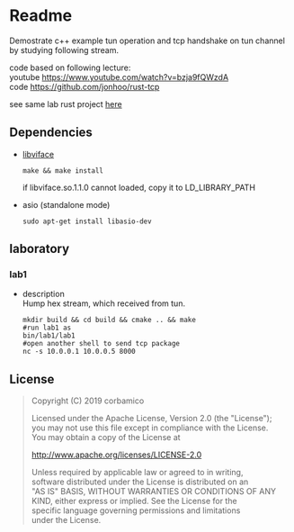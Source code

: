 # Readme

Demostrate c++ example tun operation and tcp handshake on tun channel by studying following stream.

code based on following lecture:  
youtube <https://www.youtube.com/watch?v=bzja9fQWzdA>  
code <https://github.com/jonhoo/rust-tcp>  

see same lab rust project [here](https://github.com/corbamico/tun_libtcp)

## Dependencies

* [libviface](https://github.com/HPENetworking/libviface)

  ```shell
  make && make install
  ```  
  if libviface.so.1.1.0 cannot loaded, copy it to LD_LIBRARY_PATH

* asio (standalone mode)

  ```shell
  sudo apt-get install libasio-dev
  ```

## laboratory

### lab1

* description  
  Hump hex stream, which received from tun.
  ```shell
  mkdir build && cd build && cmake .. && make
  #run lab1 as 
  bin/lab1/lab1
  #open another shell to send tcp package
  nc -s 10.0.0.1 10.0.0.5 8000
  ```

## License

>Copyright (C) 2019 corbamico
>
>Licensed under the Apache License, Version 2.0 (the "License");  
>you may not use this file except in compliance with the License.  
>You may obtain a copy of the License at  
>
>http://www.apache.org/licenses/LICENSE-2.0  
>
>Unless required by applicable law or agreed to in writing,  
>software distributed under the License is distributed on an  
>"AS IS" BASIS, WITHOUT WARRANTIES OR CONDITIONS OF ANY  
>KIND, either express or implied.  See the License for the  
>specific language governing permissions and limitations  
>under the License.  